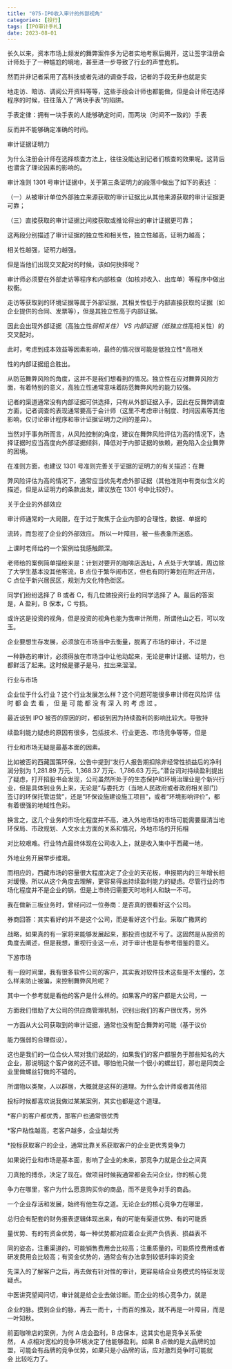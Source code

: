 ```yaml
---
title: "075-IPO收入审计的外部视角"
categories: [投行]
tags: [IPO审计手札]
date: 2023-08-01
---
```

长久以来，资本市场上频发的舞弊案件多为记者实地考察后揭开，这让签字注册会计师处于了一种尴尬的境地，甚至进一步导致了行业的声誉危机。

然而并非记者采用了高科技或者先进的调查手段，记者的手段无非也就是实

地走访、暗访、调阅公开资料等等，这些手段会计师也都能做，但是会计师在选择程序的时候，往往落入了“两块手表”的陷阱。

手表定律：拥有一块手表的人能够确定时间，而两块（时间不一致的）手表

反而并不能够确定准确的时间。

审计证据证明力

为什么注册会计师在选择核查方法上，往往没能达到记者们核查的效果呢。这背后也潜含了理论因素的影响的。

审计准则 1301 号审计证据中，关于第三条证明力的段落中做出了如下的表述 ：

（一）从被审计单位外部独立来源获取的审计证据比从其他来源获取的审计证据更可靠；

（三）直接获取的审计证据比间接获取或推论得出的审计证据更可靠；

这两段分别描述了审计证据的独立性和相关性，独立性越高，证明力越高；

相关性越强，证明力越强。

但是当他们出现交叉配对的时候，该如何抉择呢？

审计师必须要在外部走访等程序和内部核查（如核对收入、出库单）等程序中做出权衡。

走访等获取到的环境证据等属于外部证据，其相关性低于内部直接获取的证据（如企业提供的合同、发票等），但是其独立性高于内部证据。

因此会出现外部证据（高独立性*弱相关性） VS 内部证据（低独立性*高相关性）的交叉配对。

此时，考虑到成本效益等因素影响，最终的情况很可能是低独立性*高相关

性的内部证据组合胜出。

从防范舞弊风险的角度，这并不是我们想看到的情况。独立性在应对舞弊风险方面，有着特别的意义，高独立性通常意味着防范舞弊风险的能力较强。

记者的渠道通常没有内部证据可供选择，只有从外部证据入手，因此在反舞弊调查方面，记者调查的表现通常要高于会计师（这里不考虑审计制度、时间因素等其他影响，仅讨论审计程序和审计证据证明力之间的差异）。

  

当然对于事务所而言，从风险控制的角度，建议在舞弊风险评估为高的情况下，选择证据时应当高度向外部证据倾斜，降低对于内部证据的依赖，避免陷入企业舞弊的困境。

在准则方面，也建议 1301 号准则完善关于证据的证明力的有关描述：在舞

弊风险评估为高的情况下，通常应当优先考虑外部证据（其他准则中有类似含义的描述，但是从证明力的条款出发，建议放在 1301 号中比较好）。

关于企业的外部效应

审计师通常的一大局限，在于过于聚焦于企业内部的合理性，数据、单据的

流转，而忽视了企业的外部效应。 所以一叶障目，被一些表象所迷惑。

上课时老师给的一个案例给我感触颇深。

老师给的案例简单描绘来是：计划对要开的咖啡店选址，A 点处于大学城，周边除了大学生基本没其他客流，B 点位于繁华闹市区，但也有同行筹划在附近开店，C 点位于新兴居民区，规划为文化特色街区。

同学们纷纷选择了 B 或者 C，有几位做投资行业的同学选择了 A。最后的答案是，A 盈利，B 保本，C 亏损。

或许这是投资的视角，但是投资的视角也能为我审计所用，所谓他山之石，可以攻玉。

  

企业要想生存发展，必须放在市场当中去衡量，脱离了市场的审计，不过是

一种静态的审计，必须得放在市场当中让他动起来，无论是审计证据、证明力，也都鲜活了起来。这时候是骡子是马，拉出来溜溜。

行业与市场

企业位于什么行业？这个行业发展怎么样？这个问题可能很多审计师在风险评 估 时 都 会 去 看 ， 但 是 可 能 都 没 有 深 入 的 考 虑 过 。

最近谈到 IPO 被否的原因的时，都谈到因为持续盈利的影响比较大。导致持

续盈利能力疑虑的原因有很多，包括技术、行业更迭、市场竞争等等，但是

行业和市场无疑是最基本面的因素。

比如被否的西藏国策环保，公告中提到“发行人报告期扣除非经常性损益后的净利润分别为 1,281.89 万元、1,368.37 万元、1,786.63 万元。”潜台词对持续盈利提出了疑虑，打开招股书会发现，公司虽然所处于的生态保护和环境治理业是个新兴行业，但是具体到业务上来，无论是“与委托方（当地人民政府或者政府相关部门）签订的环保托管运营”，还是“环保设施建设施工项目”，或者“环境影响评价”，都有着很强的地域性色彩。

换言之，这几个业务的市场化程度并不高，进入外地市场的市场可能需要厘清当地环保局、市政规划、人文水土方面的关系和情况，外地市场的开拓相

  

对比较艰难。行业特点最终体现在公司收入上，就是收入集中于西藏一地，

外地业务开展举步维艰。

而相应的，西藏市场的容量很大程度决定了企业的天花板，申报期内的三年增长相对缓慢。所以从这个角度去理解，更容易得出持续盈利能力的疑虑。尽管行业的市场化程度并不是企业的锅，但是上市终归需要天时地利人和缺一不可。

我在做新三板业务时，曾经问过一位券商：是否真的很看好这个公司。

券商回答：其实看好的并不是这个公司，而是看好这个行业。采取广撒网的

战略，如果真的有一家将来能够发展起来，那投资也就不亏了。这固然是从投资的角度去阐述，但是我想，重视行业这一点，对于审计也是有参考借鉴的意义。

下游市场

有一段时间里，我有很多软件公司的客户，其实我对软件技术这些是不太懂的，怎么样来防止被骗，来控制舞弊风险呢？

其中一个参考就是看他的客户是什么样的。如果客户的客户都是大公司，一

方面我们借助了大公司的供应商管理机制，识别出我们的客户很优秀，另外

一方面从大公司获取到的审计证据，通常也没有配合舞弊的可能（基于议价

能力强弱的合理假设）。

  

这也是我们的一位合伙人常对我们说起的，如果我们的客户都服务于那些知名的大企业，那说明这个客户做的还不错。哪怕他只做一个很小的螺丝钉，那也是同类企业里做螺丝钉做的不错的。

所谓物以类聚，人以群居，大概就是这样的道理。为什么会计师或者其他招

投标时候都喜欢说我做过某某案例，其实也都是这个道理。

*客户的客户都优秀，那客户也通常很优秀

*客户粘性越高，老客户越多，企业越优秀

*投标获取客户的企业，通常比靠关系获取客户的企业更优秀竞争力

如果说行业和市场是基本面，影响了企业的未来，那竞争力就是企业之间真

刀真抢的搏杀，决定了现在。做项目时候我通常都会去问企业，你的核心竞

争力在哪里，客户为什么愿意购买你的商品，而不是竞争对手的商品。

一个企业存活和发展，始终有他生存之道。无论企业的核心竞争力在哪里，

总归会有配套的财务报表逻辑体现出来，有的可能有渠道优势、有的可能质

量优势、有的有资金优势，每一种优势都对应着企业资产负债表、损益表不

同的姿态，注重渠道的，可能销售费用会比较高；注重质量的，可能质控费用或者研发费用会比较高；有资金优势的，通常会有办法拿到较低利率的资金

  

先深入的了解客户之后，再去做有针对性的审计，更容易结合业务模式的特征发现疑点。

中医讲究望闻问切，审计就是给企业去做诊断。而企业的核心竞争力，就是

企业的脉。摸到企业的脉，再去一而十，十而百的推及，就不再是一叶障目，而是一叶知秋。

前面咖啡店的案例，为何 A 店会盈利，B 店保本，这其实也是竞争关系使然， A 点相对宽松的竞争环境决定了他能够盈利。如果 B 点做的是大品牌的加盟，可能会有品牌的竞争优势，如果只是小品牌的话，应对激烈竞争时可能就会 比较吃力了。